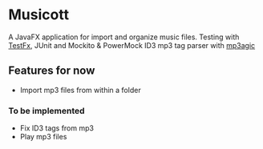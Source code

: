 # Musicott
A JavaFX application for import and organize music files.
Testing with [TestFx](https://github.com/TestFX/TestFX "TestFx"), JUnit and Mockito & PowerMock
ID3 mp3 tag parser with [mp3agic](https://github.com/mpatric/mp3agic "mp3agic")

## Features for now
* Import mp3 files from within a folder

### To be implemented
* Fix ID3 tags from mp3
* Play mp3 files
